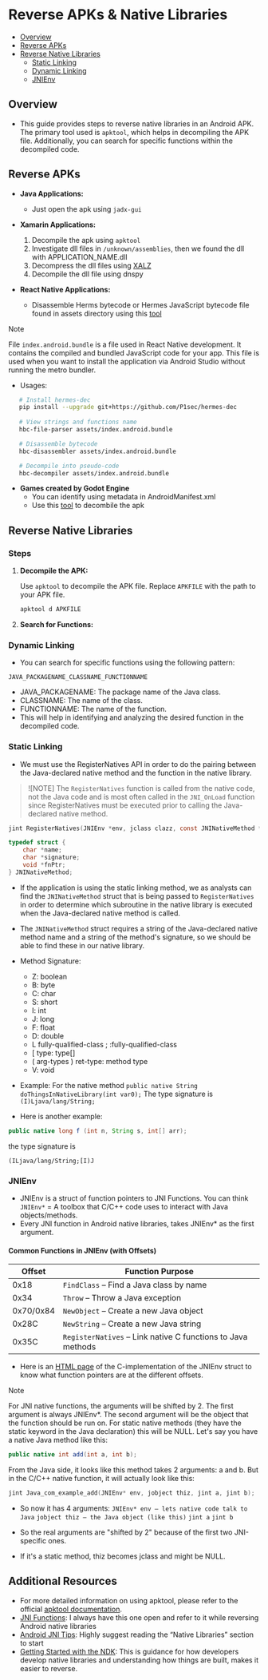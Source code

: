 # Reverse APKs & Native Libraries
- [Overview](#overview)
- [Reverse APKs](#reverse-apks)
- [Reverse Native Libraries](#reverse-native-libraries)
   - [Static Linking](#static-linking)
   - [Dynamic Linking](#dynamic-linking)
   - [JNIEnv](#jnienv)


## Overview
- This guide provides steps to reverse native libraries in an Android APK. The primary tool used is `apktool`, which helps in decompiling the APK file. Additionally, you can search for specific functions within the decompiled code.

## Reverse APKs 
- **Java Applications:**
   - Just open the apk using `jadx-gui` 

- **Xamarin Applications:**
   1. Decompile the apk using `apktool` 
   2. Investigate dll files in `/unknown/assemblies`, then we found the dll with APPLICATION_NAME.dll
   3. Decompress the dll files using [XALZ](https://github.com/x41sec/tools/blob/master/Mobile/Xamarin/Xamarin_XALZ_decompress.py)
   4. Decompile the dll file using dnspy

- **React Native Applications:**
   - Disassemble Herms bytecode or Hermes JavaScript bytecode file found in assets directory using this [tool](https://github.com/P1sec/hermes-dec) 
> [!NOTE]
> File `index.android.bundle` is a file used in React Native development. It contains the compiled and bundled JavaScript code for your app. This file is used when you want to install the application via Android Studio without running the metro bundler.

   - Usages: 
   ```bash
      # Install hermes-dec
      pip install --upgrade git+https://github.com/P1sec/hermes-dec
      
      # View strings and functions name
      hbc-file-parser assets/index.android.bundle

      # Disassemble bytecode
      hbc-disassembler assets/index.android.bundle

      # Decompile into pseudo-code
      hbc-decompiler assets/index.android.bundle
   ```


- **Games created by Godot Engine**
   - You can identify using metadata in AndroidManifest.xml
   - Use this [tool](https://github.com/bruvzg/gdsdecomp) to decombile the apk

## Reverse Native Libraries
### Steps

1. **Decompile the APK:**

   Use `apktool` to decompile the APK file. Replace `APKFILE` with the path to your APK file.
   ```sh
   apktool d APKFILE
   ```

2. **Search for Functions:**
### Dynamic Linking

- You can search for specific functions using the following pattern:

`JAVA_PACKAGENAME_CLASSNAME_FUNCTIONNAME`

   - JAVA_PACKAGENAME: The package name of the Java class.
   - CLASSNAME: The name of the class.
   - FUNCTIONNAME: The name of the function.
- This will help in identifying and analyzing the desired function in the decompiled code.

### Static Linking
- We must use the RegisterNatives API in order to do the pairing between the Java-declared native method and the function in the native library.

> ![NOTE]
> The `RegisterNatives` function is called from the native code, not the Java code and is most often called in the `JNI_OnLoad` function since RegisterNatives must be executed prior to calling the Java-declared native method.

```C
jint RegisterNatives(JNIEnv *env, jclass clazz, const JNINativeMethod *methods, jint nMethods);

typedef struct { 
    char *name; 
    char *signature; 
    void *fnPtr; 
} JNINativeMethod;
```

- If the application is using the static linking method, we as analysts can find the `JNINativeMethod` struct that is being passed to `RegisterNatives` in order to determine which subroutine in the native library is executed when the Java-declared native method is called.

- The `JNINativeMethod` struct requires a string of the Java-declared native method name and a string of the method's signature, so we should be able to find these in our native library.

- Method Signature:
   - Z: boolean
   - B: byte
   - C: char
   - S: short
   - I: int
   - J: long
   - F: float
   - D: double
   - L fully-qualified-class ; :fully-qualified-class
   - [ type: type[]
   - ( arg-types ) ret-type: method type
   - V: void

- Example: For the native method `public native String doThingsInNativeLibrary(int var0);` The type signature is `(I)Ljava/lang/String;`

- Here is another example:
```java
public native long f (int n, String s, int[] arr); 
```
the type signature is 
```
(ILjava/lang/String;[I)J
```
### JNIEnv
- JNIEnv is a struct of function pointers to JNI Functions. You can think `JNIEnv*` = A toolbox that C/C++ code uses to interact with Java objects/methods.
- Every JNI function in Android native libraries, takes JNIEnv* as the first argument.

#### Common Functions in JNIEnv (with Offsets)

| Offset    | Function Purpose                                            |
| --------- | ----------------------------------------------------------- |
| 0x18      | `FindClass` – Find a Java class by name                     |
| 0x34      | `Throw` – Throw a Java exception                            |
| 0x70/0x84 | `NewObject` – Create a new Java object                      |
| 0x28C     | `NewString` – Create a new Java string                      |
| 0x35C     | `RegisterNatives` – Link native C functions to Java methods |

- Here is an [HTML page](./Sheet1.html) of the C-implementation of the JNIEnv struct to know what function pointers are at the different offsets.

> [!NOTE]
> For JNI native functions, the arguments will be shifted by 2. The first argument is always JNIEnv*. The second argument will be the object that the function should be run on. For static native methods (they have the static keyword in the Java declaration) this will be NULL.
> Let's say you have a native Java method like this:
> ```java
> public native int add(int a, int b);
> ```
> From the Java side, it looks like this method takes 2 arguments: a and b.
> But in the C/C++ native function, it will actually look like this:
> ```C
> jint Java_com_example_add(JNIEnv* env, jobject thiz, jint a, jint b);
> ```
> - So now it has 4 arguments:
> `JNIEnv* env — lets native code talk to Java`
> `jobject thiz — the Java object (like this)`
> `jint a`
> `jint b`
> 
> - So the real arguments are "shifted by 2" because of the first two JNI-specific ones.
> - If it's a static method, thiz becomes jclass and might be NULL.



## Additional Resources
- For more detailed information on using apktool, please refer to the official [apktool documentation](https://apktool.org/).
- [JNI Functions](https://docs.oracle.com/javase/7/docs/technotes/guides/jni/spec/functions.html): I always have this one open and refer to it while reversing Android native libraries
- [Android JNI Tips](https://developer.android.com/training/articles/perf-jni): Highly suggest reading the “Native Libraries” section to start
- [Getting Started with the NDK](https://developer.android.com/ndk/guides/): This is guidance for how developers develop native libraries and understanding how things are built, makes it easier to reverse.


